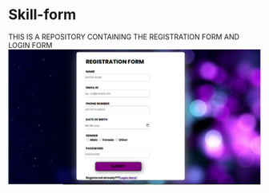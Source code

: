 # Skill-form
THIS IS A REPOSITORY CONTAINING THE REGISTRATION FORM AND LOGIN FORM
![](photos/Screenshot%20(735).png)
